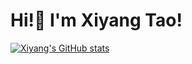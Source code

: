 # Hi!👋 I'm Xiyang Tao!

[![Xiyang's GitHub stats](https://github-readme-stats.vercel.app/api?username=XiyangTao)](https://github.com/anuraghazra/github-readme-stats)


